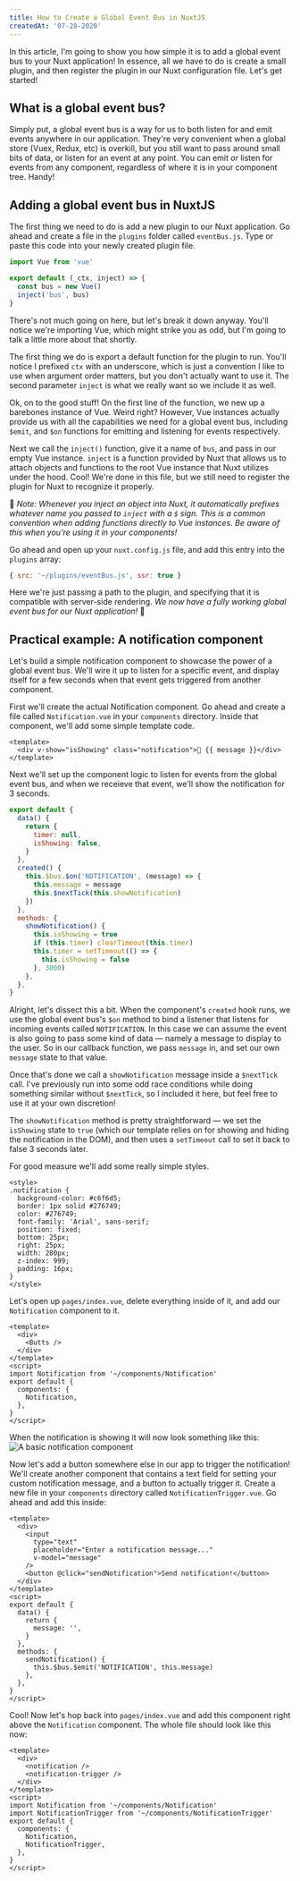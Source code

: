 ```yaml
---
title: How to Create a Global Event Bus in NuxtJS
createdAt: '07-28-2020'
---
```


In this article, I'm going to show you how simple it is to add a global event bus to your Nuxt application! In essence, all we have to do is create a small plugin, and then register the plugin in our Nuxt configuration file. Let's get started!

## What is a global event bus?

Simply put, a global event bus is a way for us to both listen for and emit events anywhere in our application. They're very convenient when a global store (Vuex, Redux, etc) is overkill, but you still want to pass around small bits of data, or listen for an event at any point. You can emit _or_ listen for events from any component, regardless of where it is in your component tree. Handy!

## Adding a global event bus in NuxtJS

The first thing we need to do is add a new plugin to our Nuxt application. Go ahead and create a file in the `plugins` folder called `eventBus.js`. Type or paste this code into your newly created plugin file.

```js
import Vue from 'vue'

export default (_ctx, inject) => {
  const bus = new Vue()
  inject('bus', bus)
}
```

There's not much going on here, but let's break it down anyway. You'll notice we're importing Vue, which might strike you as odd, but I'm going to talk a little more about that shortly.

The first thing we do is export a default function for the plugin to run. You'll notice I prefixed `ctx` with an underscore, which is just a convention I like to use when argument order matters, but you don't actually want to use it. The second parameter `inject` is what we really want so we include it as well.

Ok, on to the good stuff! On the first line of the function, we new up a barebones instance of Vue. Weird right? However, Vue instances actually provide us with all the capabilities we need for a global event bus, including `$emit`, and `$on` functions for emitting and listening for events respectively.

Next we call the `inject()` function, give it a name of `bus`, and pass in our empty Vue instance. `inject` is a function provided by Nuxt that allows us to attach objects and functions to the root Vue instance that Nuxt utilizes under the hood. Cool! We're done in this file, but we still need to register the plugin for Nuxt to recognize it properly.

📄 _Note: Whenever you inject an object into Nuxt, it automatically prefixes whatever name you passed to `inject` with a `$` sign. This is a common convention when adding functions directly to Vue instances. Be aware of this when you're using it in your components!_

Go ahead and open up your `nuxt.config.js` file, and add this entry into the `plugins` array:

```js
{ src: '~/plugins/eventBus.js', ssr: true }
```

Here we're just passing a path to the plugin, and specifying that it is compatible with server-side rendering. _We now have a fully working global event bus for our Nuxt application!_ 🎉

## Practical example: A notification component

Let's build a simple notification component to showcase the power of a global event bus. We'll wire it up to listen for a specific event, and display itself for a few seconds when that event gets triggered from another component.

First we'll create the actual Notification component. Go ahead and create a file called `Notification.vue` in your `components` directory. Inside that component, we'll add some simple template code.

```vue
<template>
  <div v-show="isShowing" class="notification">🔔 {{ message }}</div>
</template>
```

Next we'll set up the component logic to listen for events from the global event bus, and when we receieve that event, we'll show the notification for 3 seconds.

```js
export default {
  data() {
    return {
      timer: null,
      isShowing: false,
    }
  },
  created() {
    this.$bus.$on('NOTIFICATION', (message) => {
      this.message = message
      this.$nextTick(this.showNotification)
    })
  },
  methods: {
    showNotification() {
      this.isShowing = true
      if (this.timer) clearTimeout(this.timer)
      this.timer = setTimeout(() => {
        this.isShowing = false
      }, 3000)
    },
  },
}
```

Alright, let's dissect this a bit. When the component's `created` hook runs, we use the global event bus's `$on` method to bind a listener that listens for incoming events called `NOTIFICATION`. In this case we can assume the event is also going to pass some kind of data — namely a message to display to the user. So in our callback function, we pass `message` in, and set our own `message` state to that value.

Once that's done we call a `showNotification` message inside a `$nextTick` call. I've previously run into some odd race conditions while doing something similar without `$nextTick`, so I included it here, but feel free to use it at your own discretion!

The `showNotification` method is pretty straightforward — we set the `isShowing` state to `true` (which our template relies on for showing and hiding the notification in the DOM), and then uses a `setTimeout` call to set it back to false 3 seconds later.

For good measure we'll add some really simple styles.

```vue
<style>
.notification {
  background-color: #c6f6d5;
  border: 1px solid #276749;
  color: #276749;
  font-family: 'Arial', sans-serif;
  position: fixed;
  bottom: 25px;
  right: 25px;
  width: 280px;
  z-index: 999;
  padding: 16px;
}
</style>
```

Let's open up `pages/index.vue`, delete everything inside of it, and add our `Notification` component to it.

```vue
<template>
  <div>
    <Butts />
  </div>
</template>
<script>
import Notification from '~/components/Notification'
export default {
  components: {
    Notification,
  },
}
</script>
```

When the notification is showing it will now look something like this:
<img src="https://d.pr/i/dqNhID+" alt="A basic notification component" class="border-2 border-gray-400" />

Now let's add a button somewhere else in our app to trigger the notification! We'll create another component that contains a text field for setting your custom notification message, and a button to actually trigger it. Create a new file in your `components` directory called `NotificationTrigger.vue`. Go ahead and add this inside:

```vue
<template>
  <div>
    <input
      type="text"
      placeholder="Enter a notification message..."
      v-model="message"
    />
    <button @click="sendNotification">Send notification!</button>
  </div>
</template>
<script>
export default {
  data() {
    return {
      message: '',
    }
  },
  methods: {
    sendNotification() {
      this.$bus.$emit('NOTIFICATION', this.message)
    },
  },
}
</script>
```

Cool! Now let's hop back into `pages/index.vue` and add this component right above the `Notification` component. The whole file should look like this now:

```vue
<template>
  <div>
    <notification />
    <notification-trigger />
  </div>
</template>
<script>
import Notification from '~/components/Notification'
import NotificationTrigger from '~/components/NotificationTrigger'
export default {
  components: {
    Notification,
    NotificationTrigger,
  },
}
</script>
```
